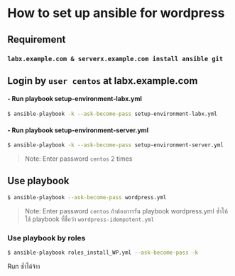# How to set up ansible for wordpress

## Requirement
### `labx.example.com & serverx.example.com install ansible git`

## Login by `user centos` at labx.example.com

#### - Run playbook setup-environment-labx.yml
``` bash
$ ansible-playbook -k --ask-become-pass setup-environment-labx.yml
```
#### - Run playbook setup-environment-server.yml
``` bash
$ ansible-playbook -k --ask-become-pass setup-environment-server.yml
```
> Note: Enter password `centos` 2 times

## Use playbook 
``` bash
$ ansible-playbook --ask-become-pass wordpress.yml
```
> Note: Enter password `centos` ถ้าต้องการรัน playbook wordpress.yml ซ้ำให้ใช้ playbook ที่ชื่อว่า `wordpress-idempotent.yml`

### Use playbook by roles
```bash
$ ansible-playbook roles_install_WP.yml --ask-become-pass -k
```
Run ซ้ำได้จ้าา
